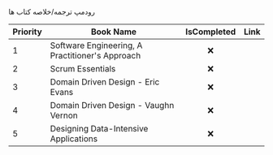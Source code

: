 
رودمپ ترجمه/خلاصه کتاب ها



| Priority | Book Name                                       | IsCompleted | Link |
| -------- | ----------------------------------------------- | :---------: | ---- |
| 1        | Software Engineering, A Practitioner's Approach |      ❌      |      |
| 2        | Scrum Essentials                                |      ❌      |      |
| 3        | Domain Driven Design - Eric Evans               |      ❌      |      |
| 4        | Domain Driven Design - Vaughn Vernon            |      ❌      |      |
| 5        | Designing Data-Intensive Applications           |      ❌      |      |
